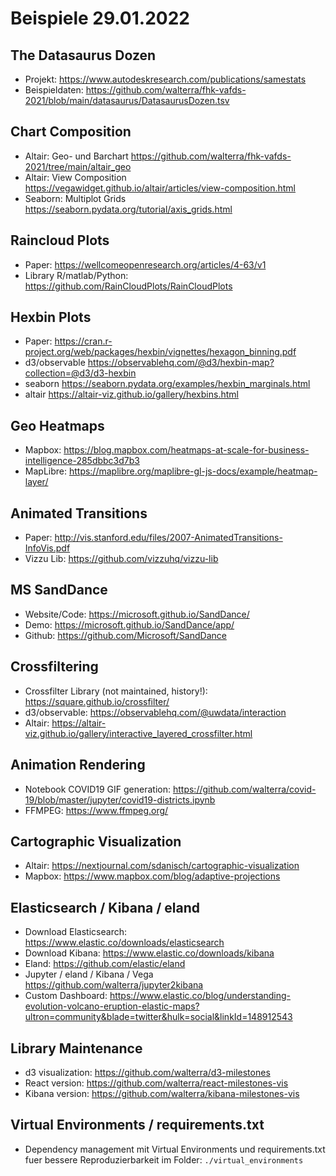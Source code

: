 # Beispiele 29.01.2022

## The Datasaurus Dozen

- Projekt: https://www.autodeskresearch.com/publications/samestats
- Beispieldaten: https://github.com/walterra/fhk-vafds-2021/blob/main/datasaurus/DatasaurusDozen.tsv

## Chart Composition

- Altair: Geo- und Barchart https://github.com/walterra/fhk-vafds-2021/tree/main/altair_geo
- Altair: View Composition https://vegawidget.github.io/altair/articles/view-composition.html
- Seaborn: Multiplot Grids https://seaborn.pydata.org/tutorial/axis_grids.html

## Raincloud Plots

- Paper: https://wellcomeopenresearch.org/articles/4-63/v1
- Library R/matlab/Python: https://github.com/RainCloudPlots/RainCloudPlots

## Hexbin Plots

- Paper: https://cran.r-project.org/web/packages/hexbin/vignettes/hexagon_binning.pdf
- d3/observable https://observablehq.com/@d3/hexbin-map?collection=@d3/d3-hexbin
- seaborn https://seaborn.pydata.org/examples/hexbin_marginals.html
- altair https://altair-viz.github.io/gallery/hexbins.html

## Geo Heatmaps

- Mapbox: https://blog.mapbox.com/heatmaps-at-scale-for-business-intelligence-285dbbc3d7b3
- MapLibre: https://maplibre.org/maplibre-gl-js-docs/example/heatmap-layer/

## Animated Transitions

- Paper: http://vis.stanford.edu/files/2007-AnimatedTransitions-InfoVis.pdf
- Vizzu Lib: https://github.com/vizzuhq/vizzu-lib

## MS SandDance

- Website/Code: https://microsoft.github.io/SandDance/
- Demo: https://microsoft.github.io/SandDance/app/
- Github: https://github.com/Microsoft/SandDance

## Crossfiltering

- Crossfilter Library (not maintained, history!): https://square.github.io/crossfilter/
- d3/observable: https://observablehq.com/@uwdata/interaction
- Altair: https://altair-viz.github.io/gallery/interactive_layered_crossfilter.html

## Animation Rendering

- Notebook COVID19 GIF generation: https://github.com/walterra/covid-19/blob/master/jupyter/covid19-districts.ipynb
- FFMPEG: https://www.ffmpeg.org/

## Cartographic Visualization

- Altair: https://nextjournal.com/sdanisch/cartographic-visualization
- Mapbox: https://www.mapbox.com/blog/adaptive-projections

## Elasticsearch / Kibana / eland

- Download Elasticsearch: https://www.elastic.co/downloads/elasticsearch
- Download Kibana: https://www.elastic.co/downloads/kibana
- Eland: https://github.com/elastic/eland
- Jupyter / eland / Kibana / Vega https://github.com/walterra/jupyter2kibana
- Custom Dashboard: https://www.elastic.co/blog/understanding-evolution-volcano-eruption-elastic-maps?ultron=community&blade=twitter&hulk=social&linkId=148912543



## Library Maintenance

- d3 visualization: https://github.com/walterra/d3-milestones
- React version: https://github.com/walterra/react-milestones-vis
- Kibana version: https://github.com/walterra/kibana-milestones-vis

## Virtual Environments / requirements.txt

- Dependency management mit Virtual Environments und requirements.txt fuer bessere Reproduzierbarkeit im Folder:  `./virtual_environments`




